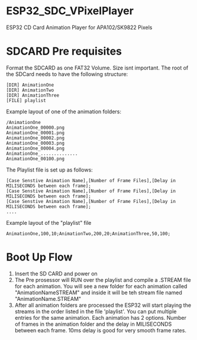 # ESP32_SDC_VPixelPlayer
ESP32 CD Card Animation Player for APA102/SK9822 Pixels 

# SDCARD Pre requisites

Format the SDCARD as one FAT32 Volume. Size isnt important. The root of the SDCard needs to have the following structure:

````
[DIR] AnimationOne
[DIR] AnimationTwo
[DIR] AnimationThree
[FILE] playlist
````

Example layout of one of the animation folders:

````
/AnimationOne
AnimationOne_00000.png
AnimationOne_00001.png
AnimationOne_00002.png
AnimationOne_00003.png
AnimationOne_00004.png
AnimationOne_..............
AnimationOne_00100.png
````

The Playlist file is set up as follows:
````
[Case Senstive Animation Name],[Number of Frame Files],[Delay in MILISECONDS between each frame];
[Case Senstive Animation Name],[Number of Frame Files],[Delay in MILISECONDS between each frame];
[Case Senstive Animation Name],[Number of Frame Files],[Delay in MILISECONDS between each frame];
....
````

Example layout of the "playlist" file

````
AnimationOne,100,10;AnimationTwo,200,20;AnimationThree,50,100;
````

# Boot Up Flow

1.  Insert the SD CARD and power on
2.  The Pre prosessor will RUN over the playlist and compile a .STREAM file for each animation. You will see a new folder for each animation called "AnimationNameSTREAM" and inside it will be teh stream file named "AnimationName.STREAM"
3.  After all animation folders are processed the ESP32 will start playing the streams in the order listed in the file 'playlist'. You can put multiple entries for the same animation. Each animation has 2 options. Number of frames in the animation folder and the delay in MILISECONDS between each frame. 10ms delay is good for very smooth frame rates.

